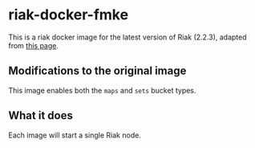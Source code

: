 # riak-docker-fmke
This is a riak docker image for the latest version of Riak (2.2.3), adapted from [this page][1].

## Modifications to the original image
This image enables both the `maps` and `sets` bucket types.

## What it does
Each image will start a single Riak node.

[1]: https://docs.docker.com/engine/examples/running_riak_service/#creating-a-dockerfile
